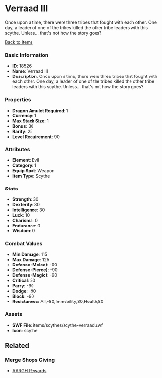 # Verraad III

Once upon a time, there were three tribes that fought with each other. One day, a leader of one of the tribes killed the other tribe leaders with this scythe. Unless... that's not how the story goes?

[Back to Items](../items.md)

### Basic Information

- **ID**: 18526
- **Name**: Verraad III
- **Description**: Once upon a time, there were three tribes that fought with each other. One day, a leader of one of the tribes killed the other tribe leaders with this scythe. Unless... that&#039;s not how the story goes?

### Properties

- **Dragon Amulet Required**: 1
- **Currency**: 1
- **Max Stack Size**: 1
- **Bonus**: 30
- **Rarity**: 25
- **Level Requirement**: 90

### Attributes

- **Element**: Evil
- **Category**: 1
- **Equip Spot**: Weapon
- **Item Type**: Scythe

### Stats

- **Strength**: 30
- **Dexterity**: 30
- **Intelligence**: 30
- **Luck**: 10
- **Charisma**: 0
- **Endurance**: 0
- **Wisdom**: 0

### Combat Values

- **Min Damage**: 115
- **Max Damage**: 125
- **Defense (Melee)**: -90
- **Defense (Pierce)**: -90
- **Defense (Magic)**: -90
- **Critical**: 30
- **Parry**: -90
- **Dodge**: -90
- **Block**: -90
- **Resistances**: All,-80,Immobility,80,Health,80

### Assets

- **SWF File**: items/scythes/scythe-verraad.swf
- **Icon**: scythe

## Related

### Merge Shops Giving

- [AARGH Rewards](../merge-shops/298-aargh-rewards.md)

